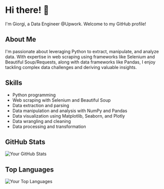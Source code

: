 <!-- Your Name -->
# Hi there! 👋
I'm Giorgi, a Data Engineer @Upwork. Welcome to my GitHub profile! 

<!-- Introduction -->
## About Me
I'm passionate about leveraging Python to extract, manipulate, and analyze data. With expertise in web scraping using frameworks like Selenium and Beautiful Soup/Requests, along with data frameworks like Pandas, I enjoy tackling complex data challenges and deriving valuable insights.

<!-- Skills -->
## Skills
- Python programming
- Web scraping with Selenium and Beautiful Soup
- Data extraction and parsing
- Data manipulation and analysis with NumPy and Pandas
- Data visualization using Matplotlib, Seaborn, and Plotly
- Data wrangling and cleaning
- Data processing and transformation

<!-- GitHub Stats -->
## GitHub Stats
![Your GitHub Stats](https://github-readme-stats.vercel.app/api?username=tserediani&show_icons=true&theme=radical)

<!-- Languages -->
## Top Languages
![Your Top Languages](https://github-readme-stats.vercel.app/api/top-langs/?username=tserediani&layout=compact&theme=radical)
